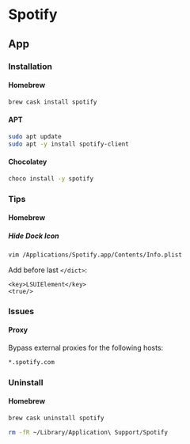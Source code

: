 # Spotify

## App

### Installation

#### Homebrew

```sh
brew cask install spotify
```

#### APT

```sh
sudo apt update
sudo apt -y install spotify-client
```

#### Chocolatey

```sh
choco install -y spotify
```

### Tips

#### Homebrew

##### Hide Dock Icon

```sh
vim /Applications/Spotify.app/Contents/Info.plist
```

Add before last `</dict>`:

```plist
<key>LSUIElement</key>
<true/>
```

### Issues

#### Proxy

Bypass external proxies for the following hosts:

```txt
*.spotify.com
```

### Uninstall

#### Homebrew

```sh
brew cask uninstall spotify
```

```sh
rm -fR ~/Library/Application\ Support/Spotify
```
